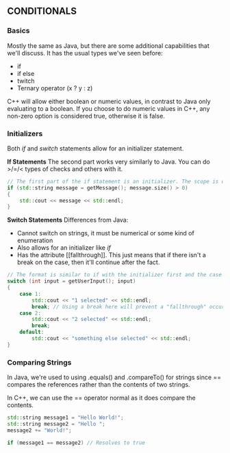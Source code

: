 ## CONDITIONALS

### Basics
Mostly the same as Java, but there are some additional capabilities that we'll discuss. It has the usual types we've seen before: 
- if
- if else
- twitch
- Ternary operator (x ? y : z)

C++ will allow either boolean or numeric values, in contrast to Java only evaluating to a boolean.
If you choose to do numeric values in C++, any non-zero option is considered true, otherwise it is false.

### Initializers
Both *if* and *switch* statements allow for an initializer statement.

**If Statements**
The second part works very similarly to Java. You can do >/=/< types of checks and others with it. 
```c++
// The first part of the if statement is an initializer. The scope is only for the if statement.
if (std::string message = getMessage(); message.size() > 0)
{
    std::cout << message << std::endl;
}
```

**Switch Statements**
Differences from Java:
- Cannot switch on strings, it must be numerical or some kind of enumeration
- Also allows for an initializer like *if*
- Has the attribute [[fallthrough]]. This just means that if there isn't a break on the case, then it'll continue after the fact.

```c++
// The format is similar to if with the initializer first and the case second.
switch (int input = getUserInput(); input)
{
    case 1:
        std::cout << "1 selected" << std::endl;
        break; // Using a break here will prevent a "fallthrough" occuring.
    case 2:
        std::cout << "2 selected" << std::endl;
        break;
    default:
        std::cout << "something else selected" << std::endl;
}
```

### Comparing Strings
In Java, we're used to using .equals() and .compareTo() for strings since == compares the references rather than the contents of two strings.

In C++, we can use the == operator normal as it does compare the contents.
```c++
std::string message1 = "Hello World!";
std::string message2 = "Hello ";
message2 += "World!";

if (message1 == message2) // Resolves to true
```

